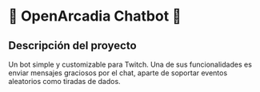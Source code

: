 # :robot: OpenArcadia Chatbot :robot:
## Descripción del proyecto
Un bot simple y customizable para Twitch. Una de sus funcionalidades es enviar mensajes graciosos por el chat, aparte de soportar eventos aleatorios como tiradas de dados.
